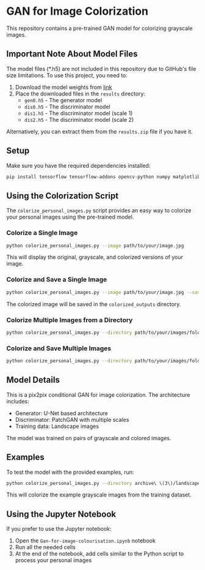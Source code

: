 # GAN for Image Colorization

This repository contains a pre-trained GAN model for colorizing grayscale images.

## Important Note About Model Files

The model files (*.h5) are not included in this repository due to GitHub's file size limitations. To use this project, you need to:

1. Download the model weights from [link](https://www.kaggle.com/code/shiratorizawa/pix2pix-gan-for-image-colourisation/output) 
2. Place the downloaded files in the `results` directory:
   - `gen0.h5` - The generator model
   - `dis0.h5` - The discriminator model
   - `dis1.h5` - The discriminator model (scale 1)
   - `dis2.h5` - The discriminator model (scale 2)

Alternatively, you can extract them from the `results.zip` file if you have it.

## Setup

Make sure you have the required dependencies installed:

```bash
pip install tensorflow tensorflow-addons opencv-python numpy matplotlib pillow
```

## Using the Colorization Script

The `colorize_personal_images.py` script provides an easy way to colorize your personal images using the pre-trained model.

### Colorize a Single Image

```bash
python colorize_personal_images.py --image path/to/your/image.jpg
```

This will display the original, grayscale, and colorized versions of your image.

### Colorize and Save a Single Image

```bash
python colorize_personal_images.py --image path/to/your/image.jpg --save
```

The colorized image will be saved in the `colorized_outputs` directory.

### Colorize Multiple Images from a Directory

```bash
python colorize_personal_images.py --directory path/to/your/images/folder
```

### Colorize and Save Multiple Images

```bash
python colorize_personal_images.py --directory path/to/your/images/folder --save --output_dir your_output_folder
```

## Model Details

This is a pix2pix conditional GAN for image colorization. The architecture includes:

- Generator: U-Net based architecture
- Discriminator: PatchGAN with multiple scales
- Training data: Landscape images

The model was trained on pairs of grayscale and colored images.

## Examples

To test the model with the provided examples, run:

```bash
python colorize_personal_images.py --directory archive\ \(3\)/landscape\ Images/gray --save
```

This will colorize the example grayscale images from the training dataset.

## Using the Jupyter Notebook

If you prefer to use the Jupyter notebook:

1. Open the `Gan-for-image-colourisation.ipynb` notebook
2. Run all the needed cells
3. At the end of the notebook, add cells similar to the Python script to process your personal images 
